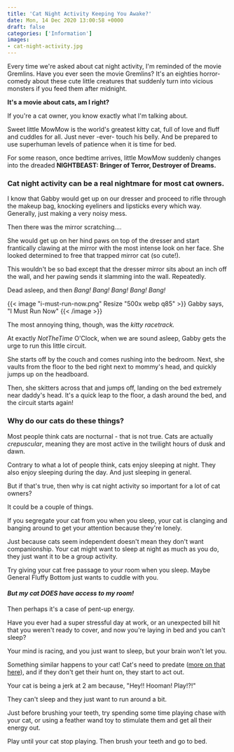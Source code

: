 ```yaml
---
title: 'Cat Night Activity Keeping You Awake?'
date: Mon, 14 Dec 2020 13:00:58 +0000
draft: false
categories: ['Information']
images:
- cat-night-activity.jpg
---
```


Every time we're asked about cat night activity, I'm reminded of the movie Gremlins. Have you ever seen the movie Gremlins? It's an eighties horror-comedy about these cute little creatures that suddenly turn into vicious monsters if you feed them after midnight.

**It's a movie about cats, am I right?**

If you're a cat owner, you know exactly what I'm talking about.

Sweet little MowMow is the world's greatest kitty cat, full of love and fluff and cuddles for all. Just never -ever- touch his belly. And be prepared to use superhuman levels of patience when it is time for bed.

For some reason, once bedtime arrives, little MowMow suddenly changes into the dreaded **NIGHTBEAST: Bringer of Terror, Destroyer of Dreams.**

### Cat night activity can be a real nightmare for most cat owners.

I know that Gabby would get up on our dresser and proceed to rifle through the makeup bag, knocking eyeliners and lipsticks every which way. Generally, just making a very noisy mess.

Then there was the mirror scratching....

She would get up on her hind paws on top of the dresser and start frantically clawing at the mirror with the most intense look on her face. She looked determined to free that trapped mirror cat (so cute!).

This wouldn't be so bad except that the dresser mirror sits about an inch off the wall, and her pawing sends it slamming into the wall. Repeatedly.

Dead asleep, and then _Bang! Bang! Bang! Bang! Bang!_

{{< image "i-must-run-now.png" Resize "500x webp q85" >}}
Gabby says, "I Must Run Now"
{{< /image >}}

The most annoying thing, though, was the _kitty racetrack._

At exactly _NotTheTime_ O'Clock, when we are sound asleep, Gabby gets the urge to run this little circuit.

She starts off by the couch and comes rushing into the bedroom. Next, she vaults from the floor to the bed right next to mommy's head, and quickly jumps up on the headboard.

Then, she skitters across that and jumps off, landing on the bed extremely near daddy's head. It's a quick leap to the floor, a dash around the bed, and the circuit starts again!

### Why do our cats do these things?

Most people think cats are nocturnal - that is not true. Cats are actually _crepuscular_, meaning they are most active in the twilight hours of dusk and dawn.

Contrary to what a lot of people think, cats enjoy sleeping at night. They also enjoy sleeping during the day. And just sleeping in general.

But if that's true, then why is cat night activity so important for a lot of cat owners?

It could be a couple of things.

If you segregate your cat from you when you sleep, your cat is clanging and banging around to get your attention because they're lonely.

Just because cats seem independent doesn't mean they don't want companionship. Your cat might want to sleep at night as much as you do, they just want it to be a group activity.

Try giving your cat free passage to your room when you sleep. Maybe General Fluffy Bottom just wants to cuddle with you.

#### **_But my cat DOES have access to my room!_**

Then perhaps it's a case of pent-up energy.

Have you ever had a super stressful day at work, or an unexpected bill hit that you weren't ready to cover, and now you're laying in bed and you can't sleep?

Your mind is racing, and you just want to sleep, but your brain won't let you.

Something similar happens to your cat! Cat's need to predate ([more on that here](/you-shouldnt-use-laser-pointers-with-your-cat/)), and if they don't get their hunt on, they start to act out.

Your cat is being a jerk at 2 am because, "Hey!! Hooman! Play!?!"

They can't sleep and they just want to run around a bit.

Just before brushing your teeth, try spending some time playing chase with your cat, or using a feather wand toy to stimulate them and get all their energy out.

Play until your cat stop playing. Then brush your teeth and go to bed.